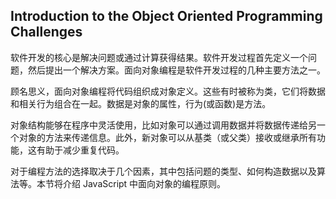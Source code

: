 ## Introduction to the Object Oriented Programming Challenges

软件开发的核心是解决问题或通过计算获得结果。软件开发过程首先定义一个问题，然后提出一个解决方案。面向对象编程是软件开发过程的几种主要方法之一。

顾名思义，面向对象编程将代码组织成对象定义。这些有时被称为类，它们将数据和相关行为组合在一起。数据是对象的属性，行为(或函数)是方法。

对象结构能够在程序中灵活使用，比如对象可以通过调用数据并将数据传递给另一个对象的方法来传递信息。此外，新对象可以从基类（或父类）接收或继承所有功能，这有助于减少重复代码。

对于编程方法的选择取决于几个因素，其中包括问题的类型、如何构造数据以及算法等。本节将介绍 JavaScript 中面向对象的编程原则。

